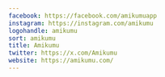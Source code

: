 ```yaml
---
facebook: https://facebook.com/amikumuapp
instagram: https://instagram.com/amikumu
logohandle: amikumu
sort: amikumu
title: Amikumu
twitter: https://x.com/Amikumu
website: https://amikumu.com/
---
```

